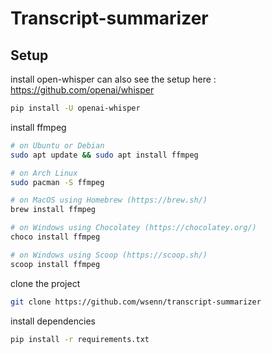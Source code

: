 # Transcript-summarizer



## Setup

install open-whisper can also see the setup here : https://github.com/openai/whisper

```bash
pip install -U openai-whisper
```

install ffmpeg

```bash
# on Ubuntu or Debian
sudo apt update && sudo apt install ffmpeg

# on Arch Linux
sudo pacman -S ffmpeg

# on MacOS using Homebrew (https://brew.sh/)
brew install ffmpeg

# on Windows using Chocolatey (https://chocolatey.org/)
choco install ffmpeg

# on Windows using Scoop (https://scoop.sh/)
scoop install ffmpeg
```

clone the project

```bash
git clone https://github.com/wsenn/transcript-summarizer
```

install dependencies

```bash
pip install -r requirements.txt
```

